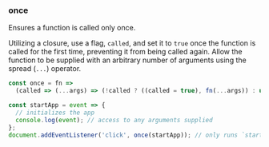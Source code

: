 ### once

Ensures a function is called only once.

Utilizing a closure, use a flag, `called`, and set it to `true` once the function is called for the first time, preventing it from being called again. 
Allow the function to be supplied with an arbitrary number of arguments using the spread (`...`) operator.

```js
const once = fn =>
  (called => (...args) => (!called ? ((called = true), fn(...args)) : undefined))();
```

```js
const startApp = event => {
  // initializes the app
  console.log(event); // access to any arguments supplied
};
document.addEventListener('click', once(startApp)); // only runs `startApp` once upon click
```
